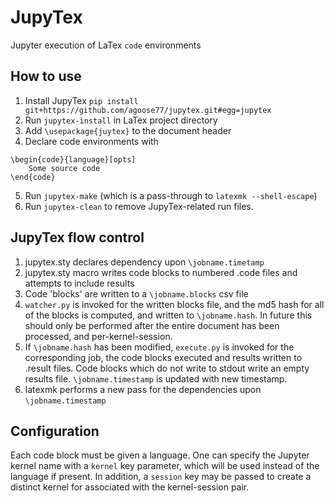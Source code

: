 # JupyTex
Jupyter execution of LaTex `code` environments

## How to use
1. Install JupyTex `pip install git+https://github.com/agoose77/jupytex.git#egg=jupytex`
2. Run `jupytex-install` in LaTex project directory
3. Add `\usepackage{juytex}` to the document header
4. Declare code environments with
```
\begin{code}{language}[opts]
    Some source code
\end{code}
```
5. Run `jupytex-make` (which is a pass-through to `latexmk --shell-escape`)
6. Run `jupytex-clean` to remove JupyTex-related run files.

## JupyTex flow control
1. jupytex.sty declares dependency upon `\jobname.timetamp`
1. jupytex.sty macro writes code blocks to numbered .code files and attempts to include results
1. Code 'blocks' are written to a `\jobname.blocks` csv file
1. `watcher.py` is invoked for the written blocks file, and the md5 hash for all of the blocks is computed, and written to `\jobname.hash`. In future this should only be performed after the entire document has been processed, and per-kernel-session.
1. If `\jobname.hash` has been modified, `execute.py` is invoked for the corresponding job, the code blocks executed and results written to .result files. Code blocks which do not write to stdout write an empty results file. `\jobname.timestamp` is updated with new timestamp.
1. latexmk performs a new pass for the dependencies upon `\jobname.timestamp`

## Configuration
Each code block must be given a language. One can specify the Jupyter kernel name with a `kernel` key parameter, which will be used instead of the language if present. In addition, a `session` key may be passed to create a distinct kernel for associated with the kernel-session pair.
